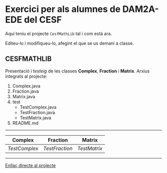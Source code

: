 # Exercici per als alumnes de DAM2A-EDE del CESF

Aquí teniu el projecte `CesfMathLib` tal i com està ara. 

Editeu-lo i modifiqueu-lo, afegint el que se us demani a classe.

## CESFMATHLIB

Presentació i _testeig_ de les classes **Complex**, **Fraction** i **Matrix**.
Arxius integrats al projecte:

1. Complex.java
2. Fraction.java
3. Matrix.java
4. test
	* TestComplex.java
	* TestFraction.java
	* TestMatrix.java
5. README.md

***

Complex | Fraction | Matrix
--- | --- | --- |
*TestComplex* | *TestFraction* | *TestMatrix*

***

[Enllaç directe al projecte](https://github.com/ivanraja/cesfmathlib)

